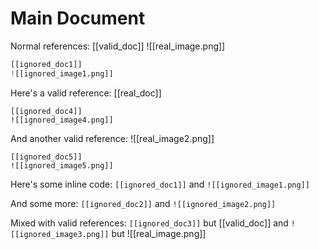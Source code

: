 # Main Document

Normal references:
[[valid_doc]]
![[real_image.png]]

```python
[[ignored_doc1]]
![[ignored_image1.png]]
```

Here's a valid reference: [[real_doc]]

```
[[ignored_doc4]]
![[ignored_image4.png]]
```

And another valid reference: ![[real_image2.png]]

~~~
[[ignored_doc5]]
![[ignored_image5.png]]
~~~

Here's some inline code: `[[ignored_doc1]]` and `![[ignored_image1.png]]`

And some more: ``[[ignored_doc2]]`` and ``![[ignored_image2.png]]``

Mixed with valid references: `[[ignored_doc3]]` but [[valid_doc]] and `![[ignored_image3.png]]` but ![[real_image.png]]
